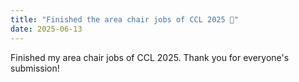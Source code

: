 ```yaml
---
title: "Finished the area chair jobs of CCL 2025 🎒"
date: 2025-06-13
---
```

Finished my area chair jobs of CCL 2025. Thank you for everyone's submission!
